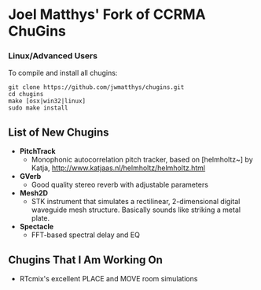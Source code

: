 Joel Matthys' Fork of CCRMA ChuGins
==

### Linux/Advanced Users
To compile and install all chugins:

    git clone https://github.com/jwmatthys/chugins.git
    cd chugins
    make [osx|win32|linux]
    sudo make install

List of New Chugins
--

- **PitchTrack**
  - Monophonic autocorrelation pitch tracker, based on [helmholtz~] by Katja, http://www.katjaas.nl/helmholtz/helmholtz.html
- **GVerb**
  - Good quality stereo reverb with adjustable parameters
- **Mesh2D**
  - STK instrument that simulates a rectilinear, 2-dimensional digital waveguide mesh structure. Basically sounds like striking a metal plate.
- **Spectacle**
  - FFT-based spectral delay and EQ

Chugins That I Am Working On
--
- RTcmix's excellent PLACE and MOVE room simulations
